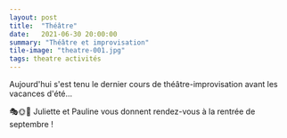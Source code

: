 ```yaml
---
layout: post
title:  "Théâtre"
date:   2021-06-30 20:00:00
summary: "Théâtre et improvisation"
tile-image: "theatre-001.jpg"
tags: theatre activités
---
```


Aujourd'hui s'est tenu le dernier cours de théâtre-improvisation avant les vacances d'été...

🎭🌞🌴 Juliette et Pauline vous donnent rendez-vous à la rentrée de septembre !
